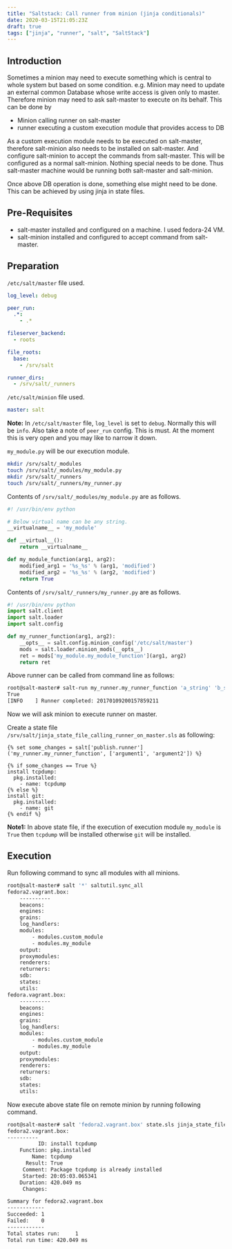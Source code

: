 ```yaml
---
title: "Saltstack: Call runner from minion (jinja conditionals)"
date: 2020-03-15T21:05:23Z
draft: true
tags: ["jinja", "runner", "salt", "SaltStack"]
---
```

<!--- Below style are also defined in static/css/my.css file.
They are repeatedly defined here so that pandoc can generate
the final HTML with all necessary css styles.
Note: draft: true above. This prevents publishing it to GitHUB.
--->
<style>
/* To highlight text in Green in pre tag */
.hl {color: #008A00;}
/* To highlight text in Bold Green in pre tag */
.hlb {color: #008A00; font-weight: bold;}
/* To highlight text in Bold Red in pre tag */
.hlbr {color:#e90001; font-weight: bold;}
/* <code> tag does not work in blogger. Use following class with span tag */
.code {
    color:#7e168d; 
    background: #f0f0f0; 
    padding: 0.1em 0.4em;
    font-family: SFMono-Regular, Consolas, "Liberation Mono", Menlo, Courier, monospace;
}
</style>

## Introduction
Sometimes a minion may need to execute something which is central to whole system but based on some condition. e.g. Minion may need to update an external common Database whose write access is given only to master.
Therefore minion may need to ask salt-master to execute on its behalf. This can be done by

* Minion calling runner on salt-master
* runner executing a custom execution module that provides access to DB

As a custom execution module needs to be executed on salt-master, therefore salt-minion also needs to be installed on salt-master. And configure salt-minion to accept the commands from salt-master. This will be configured as a normal salt-minion. Nothing special needs to be done. Thus salt-master machine would be running both salt-master and salt-minion.

Once above DB operation is done, something else might need to be done. This can be achieved by using jinja in state files.

## Pre-Requisites
* salt-master installed and configured on a machine. I used fedora-24 VM.
* salt-minion installed and configured to accept command from salt-master.

## Preparation
`/etc/salt/master` file used.
```yaml
log_level: debug

peer_run:
  .*:
    - .*

fileserver_backend:
  - roots

file_roots:
  base:
    - /srv/salt

runner_dirs:
  - /srv/salt/_runners
```
`/etc/salt/minion` file used.
```yaml
master: salt
```
**Note:** In `/etc/salt/master` file, `log_level` is set to `debug`. Normally this will be `info`. Also take a note of `peer_run` config. This is must. At the moment this is very open and you may like to narrow it down.

`my_module.py` will be our execution module.
```bash
mkdir /srv/salt/_modules
touch /srv/salt/_modules/my_module.py
mkdir /srv/salt/_runners
touch /srv/salt/_runners/my_runner.py
```

Contents of `/srv/salt/_modules/my_module.py` are as follows.
```python
#! /usr/bin/env python

# Below virtual name can be any string.
__virtualname__ = 'my_module'

def __virtual__():
    return __virtualname__

def my_module_function(arg1, arg2):
    modified_arg1 = '%s_%s' % (arg1, 'modified')
    modified_arg2 = '%s_%s' % (arg2, 'modified')
    return True
```
Contents of `/srv/salt/_runners/my_runner.py` are as follows.
```python
#! /usr/bin/env python
import salt.client
import salt.loader
import salt.config

def my_runner_function(arg1, arg2):
    __opts__ = salt.config.minion_config('/etc/salt/master')
    mods = salt.loader.minion_mods(__opts__)
    ret = mods['my_module.my_module_function'](arg1, arg2)
    return ret
```

Above runner can be called from command line as follows:
```bash
root@salt-master# salt-run my_runner.my_runner_function 'a_string' 'b_string'
True
[INFO    ] Runner completed: 20170109200157859211
```

Now we will ask minion to execute runner on master.

Create a state file `/srv/salt/jinja_state_file_calling_runner_on_master.sls` as following:
```jinja
{% set some_changes = salt['publish.runner']('my_runner.my_runner_function', ['argument1', 'argument2']) %}

{% if some_changes == True %}
install tcpdump:
  pkg.installed:
    - name: tcpdump
{% else %}
install git:
  pkg.installed:
    - name: git
{% endif %}
```
**Note1:** In above state file, if the execution of execution module `my_module` is `True` then `tcpdump` will be installed otherwise `git` will be installed.

## Execution
Run following command to sync all modules with all minions.
```bash
root@salt-master# salt '*' saltutil.sync_all
fedora2.vagrant.box:
    ----------
    beacons:
    engines:
    grains:
    log_handlers:
    modules:
        - modules.custom_module
        - modules.my_module
    output:
    proxymodules:
    renderers:
    returners:
    sdb:
    states:
    utils:
fedora.vagrant.box:
    ----------
    beacons:
    engines:
    grains:
    log_handlers:
    modules:
        - modules.custom_module
        - modules.my_module
    output:
    proxymodules:
    renderers:
    returners:
    sdb:
    states:
    utils:
```
Now execute above state file on remote minion by running following command.
```bash
root@salt-master# salt 'fedora2.vagrant.box' state.sls jinja_state_file_calling_runner_on_master
fedora2.vagrant.box:
----------
          ID: install tcpdump
    Function: pkg.installed
        Name: tcpdump
      Result: True
     Comment: Package tcpdump is already installed
     Started: 20:05:03.065341
    Duration: 420.049 ms
     Changes:

Summary for fedora2.vagrant.box
------------
Succeeded: 1
Failed:    0
------------
Total states run:     1
Total run time: 420.049 ms
```









